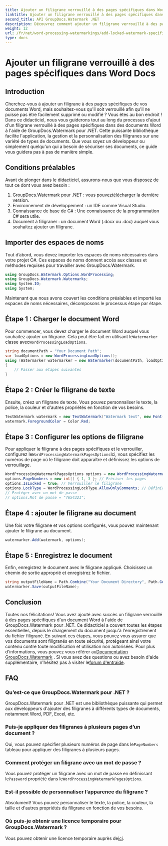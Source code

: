 ```yaml
---
title: Ajouter un filigrane verrouillé à des pages spécifiques dans Word Docs
linktitle: Ajouter un filigrane verrouillé à des pages spécifiques dans Word Docs
second_title: API GroupDocs.Watermark .NET
description: Découvrez comment ajouter un filigrane verrouillé à des pages spécifiques dans des documents Word à l'aide de GroupDocs.Watermark pour .NET grâce à notre guide étape par étape simple.
weight: 12
url: /fr/net/word-processing-watermarkings/add-locked-watermark-specific-pages-word-docs/
type: docs
---
```

# Ajouter un filigrane verrouillé à des pages spécifiques dans Word Docs

## Introduction
Cherchez-vous à ajouter un filigrane à des pages spécifiques de vos documents Word, mais souhaitez-vous qu'il soit verrouillé afin qu'il ne puisse pas être facilement supprimé ou modifié ? Vous êtes au bon endroit ! Dans ce didacticiel, nous vous guiderons tout au long du processus d'ajout d'un filigrane verrouillé à des pages spécifiques dans des documents Word à l'aide de GroupDocs.Watermark pour .NET. Cette puissante bibliothèque facilite l'application, la gestion et la personnalisation des filigranes sur une variété de types de documents. Que vous soyez un développeur ou simplement quelqu'un qui a besoin de sécuriser ses documents, ce guide vous guidera pas à pas de manière simple.
## Conditions préalables
Avant de plonger dans le didacticiel, assurons-nous que vous disposez de tout ce dont vous avez besoin :
1.  GroupDocs.Watermark pour .NET : vous pouvez[télécharger](https://releases.groupdocs.com/Watermark/net/) la dernière version.
2. Environnement de développement : un IDE comme Visual Studio.
3. Connaissance de base de C# : Une connaissance de la programmation C# sera utile.
4. Document à filigraner : un document Word (.docx ou .doc) auquel vous souhaitez ajouter un filigrane.
## Importer des espaces de noms
Tout d’abord, vous devez importer les espaces de noms nécessaires dans votre projet C#. Ces espaces de noms donnent accès aux classes et méthodes requises pour travailler avec GroupDocs.Watermark.
```csharp
using GroupDocs.Watermark.Options.WordProcessing;
using GroupDocs.Watermark.Watermarks;
using System.IO;
using System;
```
Maintenant que nous avons couvert les conditions préalables et importé les espaces de noms nécessaires, décomposons le processus étape par étape.
## Étape 1 : Charger le document Word
 Pour commencer, vous devez charger le document Word auquel vous souhaitez ajouter un filigrane. Cela peut être fait en utilisant le`Watermarker` classe avec`WordProcessingLoadOptions`.
```csharp
string documentPath = "Your Document Path";
var loadOptions = new WordProcessingLoadOptions();
using (Watermarker watermarker = new Watermarker(documentPath, loadOptions))
{
    // Passer aux étapes suivantes
}
```
## Étape 2 : Créer le filigrane de texte
Ensuite, créez un filigrane de texte. Vous pouvez personnaliser le texte, la police, la couleur et d'autres propriétés en fonction de vos besoins.
```csharp
TextWatermark watermark = new TextWatermark("Watermark text", new Font("Arial", 19));
watermark.ForegroundColor = Color.Red;
```
## Étape 3 : Configurer les options de filigrane
 Pour appliquer le filigrane à des pages spécifiques et le verrouiller, configurez le`WordProcessingWatermarkPagesOptions`Ici, vous spécifiez les numéros de page où le filigrane doit apparaître et définissez les options de verrouillage.
```csharp
WordProcessingWatermarkPagesOptions options = new WordProcessingWatermarkPagesOptions();
options.PageNumbers = new int[] { 1, 3 }; // Préciser les pages
options.IsLocked = true; // Verrouiller le filigrane
options.LockType = WordProcessingLockType.AllowOnlyComments; // Définir le type de verrouillage
// Protéger avec un mot de passe
// options.Mot de passe = "7654321";
```
## Étape 4 : ajouter le filigrane au document
Une fois votre filigrane et vos options configurés, vous pouvez maintenant ajouter le filigrane au document.
```csharp
watermarker.Add(watermark, options);
```
## Étape 5 : Enregistrez le document
Enfin, enregistrez le document avec le filigrane appliqué. Choisissez un chemin de sortie approprié et enregistrez le fichier.
```csharp
string outputFileName = Path.Combine("Your Document Directory", Path.GetFileName(documentPath));
watermarker.Save(outputFileName);
```
## Conclusion
Toutes nos félicitations! Vous avez ajouté avec succès un filigrane verrouillé à des pages spécifiques d'un document Word à l'aide de GroupDocs.Watermark pour .NET. Ce didacticiel a couvert toutes les étapes essentielles, depuis le chargement du document jusqu'à l'enregistrement du fichier filigrané. En suivant ces étapes, vous pouvez vous assurer que vos documents sont filigranés en toute sécurité, protégeant ainsi votre contenu contre toute modification et utilisation non autorisées.
 Pour plus d'informations, vous pouvez vous référer au[Documentation GroupDocs.Watermark](https://tutorials.groupdocs.com/Watermark/net/) . Si vous avez des questions ou avez besoin d'aide supplémentaire, n'hésitez pas à visiter le[forum d'entraide](https://forum.groupdocs.com/c/watermark/19).
## FAQ
### Qu’est-ce que GroupDocs.Watermark pour .NET ?
GroupDocs.Watermark pour .NET est une bibliothèque puissante qui permet aux développeurs d'ajouter des filigranes à différents types de documents, notamment Word, PDF, Excel, etc.
### Puis-je appliquer des filigranes à plusieurs pages d’un document ?
 Oui, vous pouvez spécifier plusieurs numéros de page dans le`PageNumbers` tableau pour appliquer des filigranes à plusieurs pages.
### Comment protéger un filigrane avec un mot de passe ?
 Vous pouvez protéger un filigrane avec un mot de passe en définissant le`Password` propriété dans le`WordProcessingWatermarkPagesOptions`.
### Est-il possible de personnaliser l’apparence du filigrane ?
Absolument! Vous pouvez personnaliser le texte, la police, la couleur, la taille et d'autres propriétés du filigrane en fonction de vos besoins.
### Où puis-je obtenir une licence temporaire pour GroupDocs.Watermark ?
 Vous pouvez obtenir une licence temporaire auprès de[ici](https://purchase.groupdocs.com/temporary-license/).